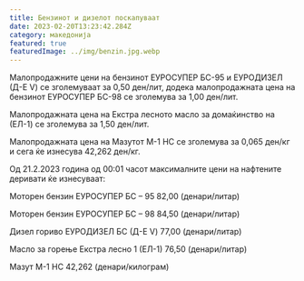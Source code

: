 ```yaml
---
title: Бензинот и дизелот поскапуваат
date: 2023-02-20T13:23:42.284Z
category: македонија
featured: true
featuredImage: ../img/benzin.jpg.webp
---
```


<!--StartFragment-->

Малопродажните цени на бензинот ЕУРОСУПЕР БС-95 и ЕУРОДИЗЕЛ (Д-Е V) се зголемуваат за 0,50 ден/лит, додека малопродажната цена на бензинот ЕУРОСУПЕР БС-98 се зголемува за 1,00 ден/лит.

<!--EndFragment-->

<!--StartFragment-->

Малопродажната цена на Екстра лесното масло за домаќинство на (ЕЛ-1) се зголемува за 1,50 ден/лит.

Малопродажната цена на Мазутот М-1 НС се зголемува за 0,065 ден/кг и сега ќе изнесува 42,262 ден/кг.

Од 21.2.2023 година од 00:01 часот максималните цени на нафтените деривати ќе изнесуваат:

Моторен бензин ЕУРОСУПЕР БС – 95 82,00 (денари/литар)

Моторен бензин ЕУРОСУПЕР БС – 98 84,50 (денари/литар)

Дизел гориво ЕУРОДИЗЕЛ БС (Д-Е V) 77,00 (денари/литар)

Масло за горење Екстра лесно 1 (ЕЛ-1) 76,50 (денари/литар)

Мазут М-1 НС 42,262 (денари/килограм)

<!--EndFragment-->
